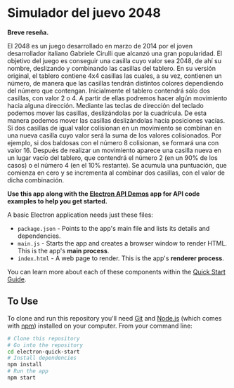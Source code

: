 # Simulador del juevo 2048

**Breve reseña.**

El 2048 es un juego desarrollado en marzo de 2014 por el joven desarrollador italiano
Gabriele Cirulli que alcanzó una gran popularidad.
El objetivo del juego es conseguir una casilla cuyo valor sea 2048, de ahí su nombre,
deslizando y combinando las casillas del tablero.
En su versión original, el tablero contiene 4x4 casillas las cuales, a su vez, contienen
un número, de manera que las casillas tendrán distintos colores dependiendo del
número que contengan.
Inicialmente el tablero contendrá sólo dos casillas, con valor 2 o 4. A partir de ellas
podremos hacer algún movimiento hacia alguna dirección.
Mediante las teclas de dirección del teclado podemos mover las casillas, deslizándolas
por la cuadrícula. De esta manera podemos mover las casillas deslizándolas hacia
posiciones vacías.
Si dos casillas de igual valor colisionan en un movimiento se combinan en una nueva
casilla cuyo valor será la suma de los valores colisionados. Por ejemplo, si dos
baldosas con el número 8 colisionan, se formará una con valor 16.
Después de realizar un movimiento aparece una casilla nueva en un lugar vacío del
tablero, que contendrá el número 2 (en un 90% de los casos) o el número 4 (en el 10%
restante).
Se acumula una puntuación, que comienza en cero y se incrementa al combinar dos
casillas, con el valor de dicha combinación. 

**Use this app along with the [Electron API Demos](http://electron.atom.io/#get-started) app for API code examples to help you get started.**

A basic Electron application needs just these files:

- `package.json` - Points to the app's main file and lists its details and dependencies.
- `main.js` - Starts the app and creates a browser window to render HTML. This is the app's **main process**.
- `index.html` - A web page to render. This is the app's **renderer process**.

You can learn more about each of these components within the [Quick Start Guide](http://electron.atom.io/docs/tutorial/quick-start).

## To Use

To clone and run this repository you'll need [Git](https://git-scm.com) and [Node.js](https://nodejs.org/en/download/) (which comes with [npm](http://npmjs.com)) installed on your computer. From your command line:

```bash
# Clone this repository
# Go into the repository
cd electron-quick-start
# Install dependencies
npm install
# Run the app
npm start
```
